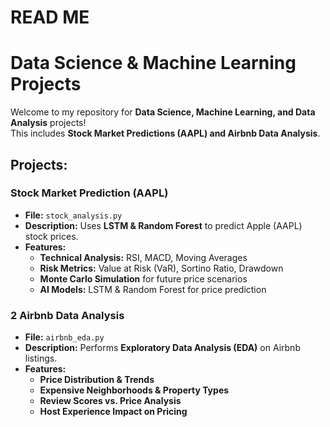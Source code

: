 # READ ME
# Data Science & Machine Learning Projects 

Welcome to my repository for **Data Science, Machine Learning, and Data Analysis** projects!  
This includes **Stock Market Predictions (AAPL) and Airbnb Data Analysis**.

##  Projects:
### Stock Market Prediction (AAPL) 
- **File:** `stock_analysis.py`
- **Description:** Uses **LSTM & Random Forest** to predict Apple (AAPL) stock prices.
- **Features:**
  -  **Technical Analysis:** RSI, MACD, Moving Averages
  -  **Risk Metrics:** Value at Risk (VaR), Sortino Ratio, Drawdown
  -  **Monte Carlo Simulation** for future price scenarios
  -  **AI Models:** LSTM & Random Forest for price prediction

### 2️ Airbnb Data Analysis 
- **File:** `airbnb_eda.py`
- **Description:** Performs **Exploratory Data Analysis (EDA)** on Airbnb listings.
- **Features:**
  -  **Price Distribution & Trends**
  -  **Expensive Neighborhoods & Property Types**
  -  **Review Scores vs. Price Analysis**
  -  **Host Experience Impact on Pricing**



